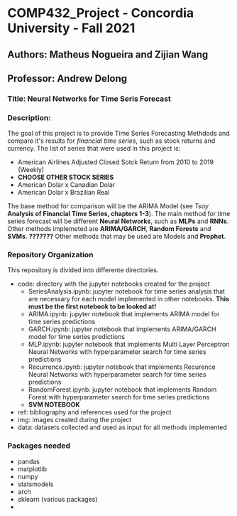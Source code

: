 # COMP432_Project - Concordia University - Fall 2021

## Authors: Matheus Nogueira and Zijian Wang

## Professor: Andrew Delong

### Title: Neural Networks for Time Seris Forecast

### Description:

The goal of this project is to provide Time Series Forecasting Methdods and compare it's results for *financial time series*, such as stock returns and currency. The list of series that were used in this project is:

 - American Airlines Adjusted Closed Sotck Return from 2010 to 2019 (Weekly)
 - **CHOOSE OTHER STOCK SERIES**
 - American Dolar x Canadian Dolar
 - American Dolar x Brazilian Real

The base method for comparison will be the ARIMA Model (see *Tsay* **Analysis of Financial Time Series, chapters 1-3**).
The main method for time series forecast will be different **Neural Networks**, such as **MLPs** and **RNNs**. 
Other methods implemeted are **ARIMA/GARCH**, **Random Forests** and **SVMs**.
**???????** Other methods that may be used are  Models and **Prophet**.

### Repository Organization

This repository is divided into differente directories.

 - code: directory with the jupyter notebooks created for the project
   - SeriesAnalysis.ipynb: jupyter notebook for time series analysis that are necessary for each model implemented in other notebooks. **This must be the first notebook to be looked at!**
   - ARIMA.ipynb: jupyter notebook that implements ARIMA model for time series predictions
   - GARCH.ipynb: jupyter notebook that implements ARIMA/GARCH model for time series predictions
   - MLP.ipynb: jupyter notebook that implements Multi Layer Perceptron Neural Networks with hyperparameter search for time series predictions
   - Recurrence.ipynb: jupyter notebook that implements Recurence Neural Networks with hyperparameter search for time series predictions
   - RandomForest.ipynb: jupyter notebook that implements Random Forest with hyperparameter search for time series predictions
   - **SVM NOTEBOOK**
 - ref: bibliography and references used for the project
 - img: images created during the project
 - data: datasets collected and used as input for all methods implemented

### Packages needed

 - pandas
 - matplotlib
 - numpy
 - statsmodels
 - arch
 - sklearn (various packages)
 - 
